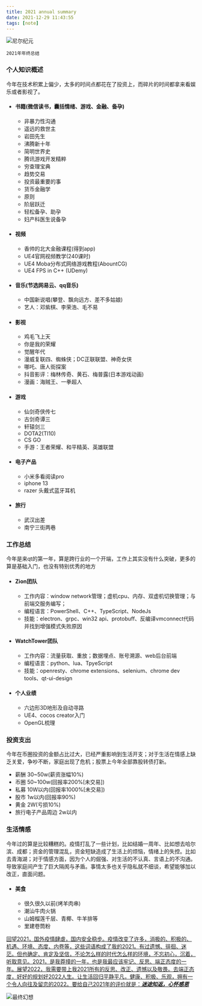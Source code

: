 ```yaml
---
title: 2021 annual summary
date: 2021-12-29 11:43:55
tags: [note]
---
```

![尼尔纪元](./ne.jpeg)
```  
2021年年终总结
```
<!-- more -->

### 个人知识概述
今年在技术积累上偏少，太多的时间点都花在了投资上，而碎片的时间都拿来看娱乐或者影视了。
- #### 书籍(微信读书，囊括情绪、游戏、金融、备孕)
    - 非暴力性沟通
    - 遥远的救世主
    - 岩田先生
    - 沸腾新十年
    - 简明世界史
    - 腾讯游戏开发精粹
    - 穷查理宝典
    - 趋势交易
    - 投资最重要的事
    - 货币金融学
    - 原则
    - 阶层跃迁
    - 轻松备孕、助孕
    - 妇产科医生说备孕
- #### 视频
    - 香帅的北大金融课程(得到app)
    - UE4官网视频教学(240课时)
    - UE4 Moba分布式网络游戏教程(AbountCG)
    - UE4 FPS in C++ (UDemy)
- #### 音乐(节选网易云、qq音乐)
    - 中国新说唱(攀登、飘向远方、差不多姑娘)
    - 艺人：邓紫棋、李荣浩、毛不易
- #### 影视
    - 鸡毛飞上天
    - 你是我的荣耀
    - 觉醒年代
    - 漫威复联四、蜘蛛侠；DC正联联盟、神奇女侠
    - 哪吒、唐人街探案
    - 抖音影评：梅林传奇、黄石、梅普露(日本游戏动画)
    - 漫画：海贼王、一拳超人
- #### 游戏
    - 仙剑奇侠传七
    - 古剑奇谭三
    - 轩辕剑三
    - DOTA2(TI10)
    - CS GO
    - 手游：王者荣耀、和平精英、英雄联盟
- #### 电子产品
    - 小米多看阅读pro
    - iphone 13
    - razer 头戴式蓝牙耳机
- #### 旅行
    - 武汉出差
    - 南宁三街两巷

### 工作总结
今年是来qt的第一年，算是跨行业的一个开端，工作上其实没有什么突破，更多的算是基础入门，也没有特别优秀的地方
- #### Zion团队
    - 工作内容：window network管理；虚机cpu、内存、双虚机切换管理；与前端交服务编写；
    - 编程语言：PowerShell、C++、TypeScript、NodeJs
    - 技能：electron、grpc、win32 api、protobuff、反编译vmconnect代码并找到增强模式失败原因
- #### WatchTower团队
    - 工作内容：流量获取、重放；数据埋点、账号溯源、web后台前端
    - 编程语言：python、lua、TpyeScript
    - 技能：openresty、chrome extensions、selenium、chrome dev tools、qt-ui-design
- #### 个人业绩
    - 六边形3D地形及自动寻路
    - UE4、cocos creator入门
    - OpenGL梳理

### 投资支出
今年在币圈投资的金额占比过大，已经严重影响到生活开支；对于生活在情感上缺乏关爱，争吵不断，家庭出现了危机；股票上今年全部靠股转债打新。
- 薪酬 30~50w(薪资涨幅10%)
- 币圈 50~100w(回报率200%[未交易])
- 私募 10W以内(回报率1000%[未交易])
- 股市 1w以内(回报率90%)
- 黄金 2W(亏损10%)
- 旅行电子产品周边 2w以内

### 生活情感
今年过的算是比较糟糕的。疫情打乱了一些计划，比如结婚一周年、比如想去哈尔滨、成都；资金的管理混乱，资金短缺造成了生活上的烦恼，情绪上的失控。比如去青海湖；对于情感方面，因为个人的倔强、对生活的不认真、言语上的不沟通。导致家庭间产生了巨大隔阂与矛盾。事情太多也关乎隐私就不细谈，希望能够加以改正，直面问题。
- #### 美食
    - 很久很久以前(烤羊肉串)
    - 潮汕牛肉火锅
    - 山姆榴莲千层、青椰、牛羊排等
    - 里建卷筒粉  


<u>回望2021，国外疫情肆虐，国内安全稳步。疫情改变了许多，消极的、积极的、机遇、环境、态度、内卷等，这些词语构成了我的2021。有过遗憾、徘徊、迷茫。但也确定、肯定及坚信，不论怎么样的时代怎么样的环境，不忘初心，沉着，听取意见。2021，是我莽撞的一年，也是我最应该牢记、反思、端正态度的一年。展望2022，我需要带上我2021所有的反思、改正、遗憾以及敬畏。去端正态度，好好的规划好2022人生。让生活回归平静平凡，健康、积极、乐观，拥有一个令人向往及留恋的2022。要给自己2021年的评价就是：___迷途知返，心怀感恩___</u>


![最终幻想](./ff.jpeg)